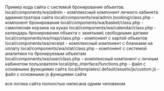 Пример кода сайта с системой бронирования объектов. 
local/components/wa/admin - комплексный компонент личного кабинета администратора сайта
local/components/wa/admin.booking/class.php - компонент бронирования
local/components/wa/basket/class.php - самописная корзина на куках
local/components/wa/calendar/class.php - календарь бронирования объекта с занятыми\ свободными датами
local/components/wa/map/class.php - компонент с картой объектов
local/components/wa/receipt - комплексный компонент с бланками на оплату
local/components/wa/stat/class.php - компонент с системой аналитики по бронируемым объектам
local/components/wa/user/class.php - комплексный компонент с личным кабинетом пользователя
local/php_interface/functions.php - файл с основными функциями сайта
local/templates/.default/assets/js/custom.js - файл с основными js функциями сайта

вся логика сайта полностью написана одним человеком
